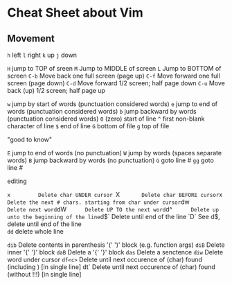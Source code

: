 # Cheat Sheet about Vim

## Movement

`h`	left
`l`	right
`k`	up
`j`	down


`H`	jump to TOP of sreen 
`M`     Jump to MIDDLE of screen
`L`     Jump to BOTTOM of screen
`C-b`   Move back one full screen (page up)
`C-f`   Move forward one full screen (page down)
`C-d`   Move forward 1/2 screen; half page down
`C-u`   Move back (up) 1/2 screen; half page up

`w`        jump by start of words (punctuation considered words)
`e`        jump to end of words (punctuation considered words)
`b`        jump backward by words (punctuation considered words)
`0` (zero) start of line
`^`        first non-blank character of line
`$`        end of line
`G`        bottom of file
`g`        top of file

"good to know"

`E`        jump to end of words (no punctuation)
`W`        jump by words (spaces separate words)
`B`        jump backward by words (no punctuation)
`G`        goto line #
`gg`       goto line #


editing

`x         Delete char UNDER cursor
`X`        Delete char BEFORE cursor
`x`        Delete the next # chars. starting from char under cursor
`dw`       Delete next word
`dW`       Delete UP TO the next word
`d^`       Delete up unto the beginning of the line
`d$`       Delete until end of the line 
`D`        See d$, delete until end of the line  
`dd`       delete whole line

`dib`      Delete contents in parenthesis '(' ')' block (e.g. function args)
`diB`      Delete inner '{' '}' block
`daB`      Delete a '{' '}' block
`das`      Delete a senctence
`diw`      Delete word under cursor
`df<c>`    Delete until next occurence of <c> (char) found (including <c>) [in single line]
 dt<c>`    Delete until next occurence of <c> (char) found (without <c>!!!) [in single line]











##
